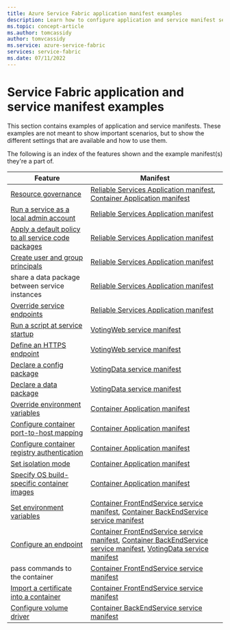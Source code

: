 ```yaml
---
title: Azure Service Fabric application manifest examples
description: Learn how to configure application and service manifest settings for a Service Fabric application.
ms.topic: concept-article
ms.author: tomcassidy
author: tomvcassidy
ms.service: azure-service-fabric
services: service-fabric
ms.date: 07/11/2022
---
```


# Service Fabric application and service manifest examples
This section contains examples of application and service manifests. These examples are not meant to show important scenarios, but to show the different settings that are available and how to use them. 

The following is an index of the features shown and the example manifest(s) they're a part of.

|Feature|Manifest|
|---|---|
|[Resource governance](service-fabric-resource-governance.md)|[Reliable Services Application manifest](service-fabric-manifest-example-reliable-services-app.md#application-manifest), [Container Application manifest](service-fabric-manifest-example-container-app.md#application-manifest)|
|[Run a service as a local admin account](service-fabric-application-runas-security.md)|[Reliable Services Application manifest](service-fabric-manifest-example-reliable-services-app.md#application-manifest)|
|[Apply a default policy to all service code packages](service-fabric-application-runas-security.md#apply-a-default-policy-to-all-service-code-packages)|[Reliable Services Application manifest](service-fabric-manifest-example-reliable-services-app.md#application-manifest)|
|[Create user and group principals](service-fabric-application-runas-security.md)|[Reliable Services Application manifest](service-fabric-manifest-example-reliable-services-app.md#application-manifest)|
|share a data package between service instances|[Reliable Services Application manifest](service-fabric-manifest-example-reliable-services-app.md#application-manifest)|
|[Override service endpoints](service-fabric-service-manifest-resources.md#overriding-endpoints-in-servicemanifestxml)|[Reliable Services Application manifest](service-fabric-manifest-example-reliable-services-app.md#application-manifest)|
|[Run a script at service startup](service-fabric-run-script-at-service-startup.md)|[VotingWeb service manifest](service-fabric-manifest-example-reliable-services-app.md#votingweb-service-manifest)|
|[Define an HTTPS endpoint](service-fabric-tutorial-dotnet-app-enable-https-endpoint.md#define-an-https-endpoint-in-the-service-manifest)|[VotingWeb service manifest](service-fabric-manifest-example-reliable-services-app.md#votingweb-service-manifest)|
|[Declare a config package](service-fabric-application-and-service-manifests.md)|[VotingData service manifest](service-fabric-manifest-example-reliable-services-app.md#votingdata-service-manifest)|
|[Declare a data package](service-fabric-application-and-service-manifests.md)|[VotingData service manifest](service-fabric-manifest-example-reliable-services-app.md#votingdata-service-manifest)|
|[Override environment variables](service-fabric-get-started-containers.md#configure-and-set-environment-variables)|[Container Application manifest](service-fabric-manifest-example-container-app.md#application-manifest)|
|[Configure container port-to-host mapping](service-fabric-get-started-containers.md#configure-container-port-to-host-port-mapping-and-container-to-container-discovery)| [Container Application manifest](service-fabric-manifest-example-container-app.md#application-manifest)|
|[Configure container registry authentication](service-fabric-get-started-containers.md#configure-container-repository-authentication)|[Container Application manifest](service-fabric-manifest-example-container-app.md#application-manifest)|
|[Set isolation mode](service-fabric-get-started-containers.md#configure-isolation-mode)|[Container Application manifest](service-fabric-manifest-example-container-app.md#application-manifest)|
|[Specify OS build-specific container images](service-fabric-get-started-containers.md#specify-os-build-specific-container-images)|[Container Application manifest](service-fabric-manifest-example-container-app.md#application-manifest)|
|[Set environment variables](service-fabric-get-started-containers.md#configure-and-set-environment-variables)|[Container FrontEndService service manifest](service-fabric-manifest-example-container-app.md#frontendservice-service-manifest), [Container BackEndService service manifest](service-fabric-manifest-example-container-app.md#backendservice-service-manifest)|
|[Configure an endpoint](service-fabric-get-started-containers.md#configure-communication)|[Container FrontEndService service manifest](service-fabric-manifest-example-container-app.md#frontendservice-service-manifest), [Container BackEndService service manifest](service-fabric-manifest-example-container-app.md#backendservice-service-manifest), [VotingData service manifest](service-fabric-manifest-example-reliable-services-app.md#votingdata-service-manifest)|
|pass commands to the container|[Container FrontEndService service manifest](service-fabric-manifest-example-container-app.md#frontendservice-service-manifest)|
|[Import a certificate into a container](service-fabric-securing-containers.md)|[Container FrontEndService service manifest](service-fabric-manifest-example-container-app.md#frontendservice-service-manifest)|
|[Configure volume driver](service-fabric-containers-volume-logging-drivers.md)|[Container BackEndService service manifest](service-fabric-manifest-example-container-app.md#backendservice-service-manifest)|

